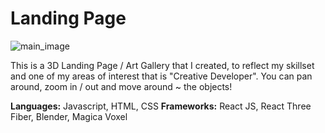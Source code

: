 # Landing Page

![main_image](https://github.com/irrevocablesake/LandingPage/testing_output.png)

This is a 3D Landing Page / Art Gallery that I created, to reflect my skillset and one of my areas of interest that is "Creative Developer". You can pan around, zoom in / out and move around ~ the objects! 

**Languages:** Javascript, HTML, CSS
**Frameworks:** React JS, React Three Fiber, Blender, Magica Voxel
